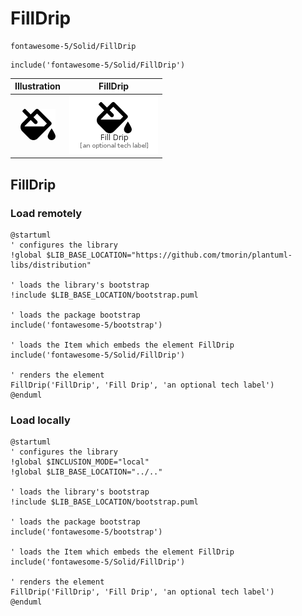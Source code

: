 # FillDrip


```text
fontawesome-5/Solid/FillDrip
```

```text
include('fontawesome-5/Solid/FillDrip')
```



| Illustration | FillDrip |
| :---: | :---: |
| ![illustration for Illustration](../../fontawesome-5/Solid/FillDrip.png) | ![illustration for FillDrip](../../fontawesome-5/Solid/FillDrip.Local.png) |




## FillDrip

### Load remotely
```plantuml
@startuml
' configures the library
!global $LIB_BASE_LOCATION="https://github.com/tmorin/plantuml-libs/distribution"

' loads the library's bootstrap
!include $LIB_BASE_LOCATION/bootstrap.puml

' loads the package bootstrap
include('fontawesome-5/bootstrap')

' loads the Item which embeds the element FillDrip
include('fontawesome-5/Solid/FillDrip')

' renders the element
FillDrip('FillDrip', 'Fill Drip', 'an optional tech label')
@enduml
```

### Load locally
```plantuml
@startuml
' configures the library
!global $INCLUSION_MODE="local"
!global $LIB_BASE_LOCATION="../.."

' loads the library's bootstrap
!include $LIB_BASE_LOCATION/bootstrap.puml

' loads the package bootstrap
include('fontawesome-5/bootstrap')

' loads the Item which embeds the element FillDrip
include('fontawesome-5/Solid/FillDrip')

' renders the element
FillDrip('FillDrip', 'Fill Drip', 'an optional tech label')
@enduml
```

